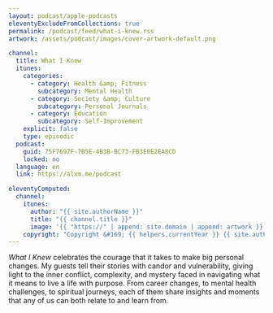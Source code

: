 ```yaml
---
layout: podcast/apple-podcasts
eleventyExcludeFromCollections: true
permalink: /podcast/feed/what-i-knew.rss
artwork: /assets/podcast/images/cover-artwork-default.png

channel:
  title: What I Knew
  itunes:
    categories:
      - category: Health &amp; Fitness
        subcategory: Mental Health
      - category: Society &amp; Culture
        subcategory: Personal Journals
      - category: Education
        subcategory: Self-Improvement
    explicit: false
    type: episodic
  podcast:
    guid: 75F7697F-7B5E-4B3B-BC73-FB3E0E2EA8CD
    locked: no
  language: en
  link: https://alxm.me/podcast

eleventyComputed:
  channel:
    itunes:
      author: "{{ site.authorName }}"
      title: "{{ channel.title }}"
      image: '{{ "https://" | append: site.domain | append: artwork }}'
    copyright: "Copyright &#169; {{ helpers.currentYear }} {{ site.authorName }}"
---
```


_What I Knew_ celebrates the courage that it takes to make big personal changes. My guests tell their stories with candor and vulnerability, giving light to the inner conflict, complexity, and mystery faced in navigating what it means to live a life with purpose. From career changes, to mental health challenges, to spiritual journeys, each of them share insights and moments that any of us can both relate to and learn from.
